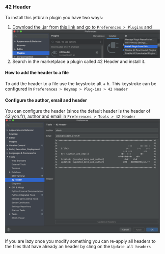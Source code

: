 ### 42 Header

To install this jetbrain plugin you have two ways:
1. Download the .jar from [this link](github.com/alexisvisco/42header) and go to `Preferences > Plugins` and
![how to install the plugin manually](.github/how-to-install-manually.png)
2. Search in the marketplace a plugin called 42 Header and install it.

#### How to add the header to a file

To add the header to a file use the keystroke alt + h.
This keystroke can be configured in `Preferences > Keymap > Plug-ins > 42 Header`

#### Configure the author, email and header

You can configure the header (since the default header is the header of 42lyon.fr), author and email in `Preferences > Tools > 42 Header`
![visualisation of the config of the plugin](.github/configuration.png)

If you are lazy once you modify something you can re-apply all headers to the files that have already an header by cling on the `Update all headers`



 
 

